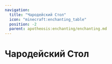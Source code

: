 ```yaml
---
navigation:
  title: "Чародейский Стол"
  icon: "minecraft:enchanting_table"
  position: -2
  parent: apotheosis:enchanting/enchanting.md
---
```


# Чародейский Стол

<SubPages />